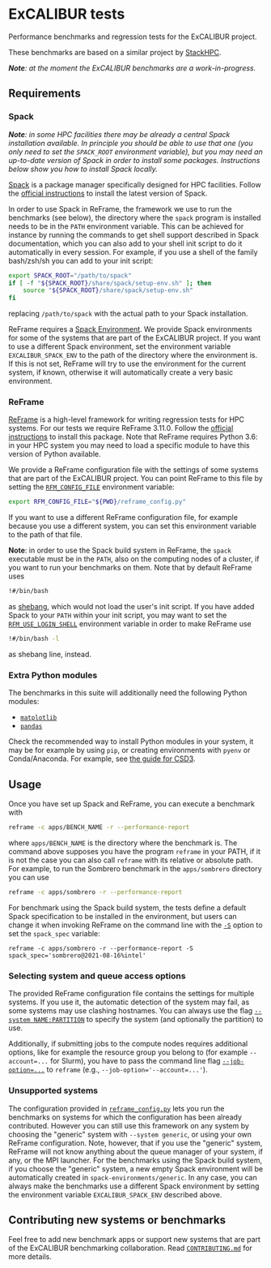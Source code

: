 # ExCALIBUR tests

Performance benchmarks and regression tests for the ExCALIBUR project.

These benchmarks are based on a similar project by
[StackHPC](https://github.com/stackhpc/hpc-tests).

_**Note**: at the moment the ExCALIBUR benchmarks are a work-in-progress._

## Requirements

### Spack

_**Note**: in some HPC facilities there may be already a central Spack
installation available.  In principle you should be able to use that one (you
only need to set the `SPACK_ROOT` environment variable), but you may need an
up-to-date version of Spack in order to install some packages.  Instructions
below show you how to install Spack locally._

[Spack](https://spack.io/) is a package manager specifically designed for HPC
facilities.  Follow the [official
instructions](https://spack.readthedocs.io/en/latest/getting_started.html) to
install the latest version of Spack.

In order to use Spack in ReFrame, the framework we use to run the benchmarks
(see below), the directory where the `spack` program is installed needs to be in
the `PATH` environment variable.  This can be achieved for instance by running
the commands to get shell support described in Spack documentation, which you
can also add to your shell init script to do it automatically in every session.
For example, if you use a shell of the family bash/zsh/sh you can add to your
init script:

```sh
export SPACK_ROOT="/path/to/spack"
if [ -f "${SPACK_ROOT}/share/spack/setup-env.sh" ]; then
    source "${SPACK_ROOT}/share/spack/setup-env.sh"
fi
```

replacing `/path/to/spack` with the actual path to your Spack installation.

ReFrame requires a [Spack
Environment](https://spack.readthedocs.io/en/latest/environments.html).  We
provide Spack environments for some of the systems that are part of the
ExCALIBUR project.  If you want to use a different Spack environment, set the
environment variable `EXCALIBUR_SPACK_ENV` to the path of the directory where
the environment is.  If this is not set, ReFrame will try to use the environment
for the current system, if known, otherwise it will automatically create a very
basic environment.

### ReFrame

[ReFrame](https://reframe-hpc.readthedocs.io/en/stable/) is a high-level
framework for writing regression tests for HPC systems.  For our tests we
require ReFrame 3.11.0.  Follow the [official
instructions](https://reframe-hpc.readthedocs.io/en/stable/started.html) to
install this package.  Note that ReFrame requires Python 3.6: in your HPC system
you may need to load a specific module to have this version of Python available.

We provide a ReFrame configuration file with the settings of some systems that
are part of the ExCALIBUR project.  You can point ReFrame to this file by
setting the
[`RFM_CONFIG_FILE`](https://reframe-hpc.readthedocs.io/en/stable/manpage.html#envvar-RFM_CONFIG_FILE)
environment variable:

```sh
export RFM_CONFIG_FILE="${PWD}/reframe_config.py"
```

If you want to use a different ReFrame configuration file, for example because
you use a different system, you can set this environment variable to the path of
that file.

**Note**: in order to use the Spack build system in ReFrame, the `spack`
executable must be in the `PATH`, also on the computing nodes of a cluster, if
you want to run your benchmarks on them.  Note that by default ReFrame uses

```sh
!#/bin/bash
```

as [shebang](https://en.wikipedia.org/wiki/Shebang_(Unix)), which would not load
the user's init script.  If you have added Spack to your `PATH` within your init
script, you may want to set the
[`RFM_USE_LOGIN_SHELL`](https://reframe-hpc.readthedocs.io/en/stable/manpage.html#envvar-RFM_USE_LOGIN_SHELL)
environment variable in order to make ReFrame use

```sh
!#/bin/bash -l
```

as shebang line, instead.

### Extra Python modules

The benchmarks in this suite will additionally need the following Python modules:

* [`matplotlib`](https://matplotlib.org/)
* [`pandas`](https://pandas.pydata.org/)

Check the recommended way to install Python modules in your system, it may be
for example by using `pip`, or creating environments with `pyenv` or
Conda/Anaconda. For example, see [the guide for CSD3](https://docs.hpc.cam.ac.uk/hpc/software-tools/python.html).

## Usage

Once you have set up Spack and ReFrame, you can execute a benchmark with

```sh
reframe -c apps/BENCH_NAME -r --performance-report
```

where `apps/BENCH_NAME` is the directory where the benchmark is.  The command
above supposes you have the program `reframe` in your PATH, if it is not the
case you can also call `reframe` with its relative or absolute path.  For
example, to run the Sombrero benchmark in the `apps/sombrero` directory you can
use

```sh
reframe -c apps/sombrero -r --performance-report
```

For benchmark using the Spack build system, the tests define a default Spack specification
to be installed in the environment, but users can change it when invoking ReFrame on the
command line with the
[`-S`](https://reframe-hpc.readthedocs.io/en/stable/manpage.html#cmdoption-S) option to set
the `spack_spec` variable:

```
reframe -c apps/sombrero -r --performance-report -S spack_spec='sombrero@2021-08-16%intel'
```

### Selecting system and queue access options

The provided ReFrame configuration file contains the settings for multiple systems.  If you
use it, the automatic detection of the system may fail, as some systems may use clashing
hostnames.  You can always use the flag [`--system
NAME:PARTITION`](https://reframe-hpc.readthedocs.io/en/stable/manpage.html#cmdoption-system)
to specify the system (and optionally the partition) to use.

Additionally, if submitting jobs to the compute nodes requires additional options, like for
example the resource group you belong to (for example `--account=...` for Slurm), you have
to pass the command line flag
[`--job-option=...`](https://reframe-hpc.readthedocs.io/en/stable/manpage.html#cmdoption-J)
to `reframe` (e.g., `--job-option='--account=...'`).

### Unsupported systems

The configuration provided in [`reframe_config.py`](./reframe_config.py) lets you run the
benchmarks on systems for which the configuration has been already contributed.  However you
can still use this framework on any system by choosing the "generic" system with `--system
generic`, or using your own ReFrame configuration.  Note, however, that if you use the
"generic" system, ReFrame will not know anything about the queue manager of your system, if
any, or the MPI launcher.  For the benchmarks using the Spack build system, if you choose
the "generic" system, a new empty Spack environment will be automatically created in
`spack-environments/generic`.  In any case, you can always make the benchmarks use a
different Spack environment by setting the environment variable `EXCALIBUR_SPACK_ENV`
described above.

## Contributing new systems or benchmarks

Feel free to add new benchmark apps or support new systems that are part of the
ExCALIBUR benchmarking collaboration.  Read
[`CONTRIBUTING.md`](./CONTRIBUTING.md) for more details.
